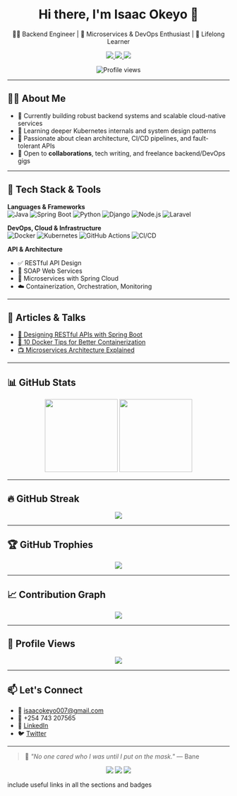 <h1 align="center">Hi there, I'm Isaac Okeyo 👋</h1>

<p align="center">
  👨‍💻 Backend Engineer | 🚀 Microservices & DevOps Enthusiast | 🧠 Lifelong Learner
</p>

<p align="center">
  <a href="mailto:isaacokeyo007@gmail.com">
    <img src="https://img.shields.io/badge/Email-D14836?style=for-the-badge&logo=gmail&logoColor=white"/>
  </a>
  <a href="https://linkedin.com/in/isaac-okeyo-631a8828b">
    <img src="https://img.shields.io/badge/LinkedIn-0077B5?style=for-the-badge&logo=linkedin&logoColor=white"/>
  </a>
  <a href="https://twitter.com/IsaacOkeyo_007">
    <img src="https://img.shields.io/badge/Twitter-1DA1F2?style=for-the-badge&logo=twitter&logoColor=white"/>
  </a>
</p>

<p align="center">
  <img src="https://komarev.com/ghpvc/?username=isaacbill&label=PROFILE+VIEWS&color=blueviolet&style=flat-square" alt="Profile views" />
</p>

---

## 👨‍🚀 About Me

- 🔭 Currently building robust backend systems and scalable cloud-native services
- 🌱 Learning deeper Kubernetes internals and system design patterns
- 🎯 Passionate about clean architecture, CI/CD pipelines, and fault-tolerant APIs
- 🤝 Open to **collaborations**, tech writing, and freelance backend/DevOps gigs

---

## 🧰 Tech Stack & Tools

**Languages & Frameworks**  
![Java](https://img.shields.io/badge/Java-ED8B00?style=for-the-badge&logo=openjdk&logoColor=white)
![Spring Boot](https://img.shields.io/badge/Spring_Boot-6DB33F?style=for-the-badge&logo=spring-boot&logoColor=white)
![Python](https://img.shields.io/badge/Python-3776AB?style=for-the-badge&logo=python&logoColor=white)
![Django](https://img.shields.io/badge/Django-092E20?style=for-the-badge&logo=django&logoColor=white)
![Node.js](https://img.shields.io/badge/Node.js-339933?style=for-the-badge&logo=node.js&logoColor=white)
![Laravel](https://img.shields.io/badge/Laravel-F55247?style=for-the-badge&logo=laravel&logoColor=white)

**DevOps, Cloud & Infrastructure**  
![Docker](https://img.shields.io/badge/Docker-2496ED?style=for-the-badge&logo=docker&logoColor=white)
![Kubernetes](https://img.shields.io/badge/Kubernetes-326CE5?style=for-the-badge&logo=kubernetes&logoColor=white)
![GitHub Actions](https://img.shields.io/badge/GitHub_Actions-2088FF?style=for-the-badge&logo=github-actions&logoColor=white)
![CI/CD](https://img.shields.io/badge/CI%2FCD-E34F26?style=for-the-badge&logo=gitlab&logoColor=white)

**API & Architecture**
- ✅ RESTful API Design
- 🔁 SOAP Web Services
- 🧱 Microservices with Spring Cloud
- ☁️ Containerization, Orchestration, Monitoring

---

## 📝 Articles & Talks

- [📘 Designing RESTful APIs with Spring Boot](https://dev.to/aviyel/designing-restful-apis-using-spring-boot-37n1)
- [🐳 10 Docker Tips for Better Containerization](https://medium.com/better-programming/10-docker-tips-to-improve-your-containerization-experience-35636733c6d6)
- [📺 Microservices Architecture Explained](https://www.youtube.com/watch?v=wgdBVIX9ifA)

---

## 📊 GitHub Stats

<p align="center">
  <img src="https://github-readme-stats.vercel.app/api?username=isaacbill&show_icons=true&theme=tokyonight&hide=prs&count_private=true" height="165" />
  <img src="https://github-readme-stats.vercel.app/api/top-langs/?username=isaacbill&layout=compact&theme=tokyonight&langs_count=6" height="165" />
</p>

---

## 🔥 GitHub Streak

<p align="center">
  <img src="https://github-readme-streak-stats.herokuapp.com/?user=isaacbill&theme=tokyonight" />
</p>

---

## 🏆 GitHub Trophies

<p align="center">
  <img src="https://github-profile-trophy.vercel.app/?username=isaacbill&theme=tokyonight&no-frame=true&column=6" />
</p>

---

## 📈 Contribution Graph

<p align="center">
  <img src="https://github-readme-activity-graph.vercel.app/graph?username=isaacbill&theme=tokyonight&bg_color=0d1117&color=79fe96&line=79fe96&point=ffffff" />
</p>

---

## 👀 Profile Views

<p align="center">
  <img src="https://komarev.com/ghpvc/?username=isaacbill&label=Profile%20Views&color=blue&style=flat" />
</p>

---

## 📫 Let's Connect

- 📧 [isaacokeyo007@gmail.com](mailto:isaacokeyo007@gmail.com)
- 📱 +254 743 207565
- 💼 [LinkedIn](https://linkedin.com/in/isaac-okeyo-631a8828b)
- 🐦 [Twitter](https://twitter.com/IsaacOkeyo_007)

---

> 💬 *"No one cared who I was until I put on the mask."* — Bane

<p align="center">
  <img src="https://img.shields.io/badge/code--quality-A%2B-brightgreen?style=for-the-badge"/>
  <img src="https://img.shields.io/badge/Freelance-Available-green?style=for-the-badge"/>
  <img src="https://img.shields.io/badge/Open%20Source-Contributor-blueviolet?style=for-the-badge"/>
</p> include useful links in all the sections and badges
